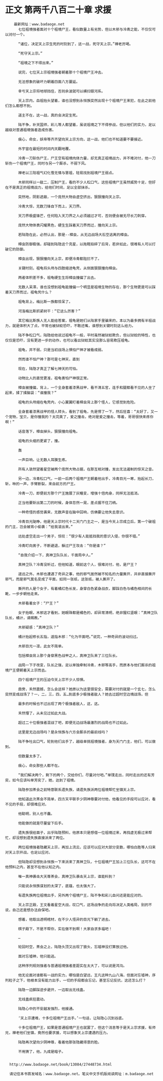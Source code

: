 # 正文 第两千八百二十章 求援
        最新网址：www.badaoge.net
          七位祖境强者面对十个祖境尸王，看似数量上有劣势，但以木邪与冷青之能，不仅仅可以对付一个。
      
          “诸位，决定天上宗生死的时刻到了，这一战，死守天上宗。”禅老厉喝。
      
          “死守天上宗。”
      
          “祖境之下不得出来。”
      
          说完，七位天上宗祖境强者朝着那十个祖境尸王冲去。
      
          无法想象的破坏力朝着四面八方蔓延。
      
          幸亏天上宗将地球挡住，否则余波就可以横扫银河系。
      
          天上宗内，血祖抬头望着，谁也没想到永恒族突然出现十个祖境尸王来犯，在此之前他们怎么都想不到。
      
          道主不在，这一战，真的会决定生死。
      
          陆不争，补天国师，彩儿等人都望着，虽说祖境之下不得参战，但以他们的实力，足以越级对普通祖境强者造成伤害。
      
          痕心，命女，妖帝等齐齐望向天上宗方向，这一战，他们也不知道要不要接近。
      
          外宇宙在最短的时间内天翻地覆。
      
          冷青一刀斩伤尸王，尸王空有祖境肉体力量，却无真正祖境战力，并不难对付，他一刀斩伤一个祖境尸王，同时与另一个厮杀，不弱下风。
      
          禅老以三阳祖气幻化雪无情与慧祖，轻易找到祖境尸王弱点。
      
          木邪同样以一敌二，压制尸王，看的不少人松口气，这些祖境尸王虽然威势十足，但好在不是真正的祖境战力，给他们时间，足以全部抹杀。
      
          突然地，阴影遮蔽，一个庞然大物自虚空挤出，狠狠撞向天上宗。
      
          冷青大惊，无数刀锋自下而上，天刀界。
      
          天刀界极盛锋芒，任何陷入天刀界之人必须越过才可，否则便会被无尽长刀刺穿。
      
          庞然大物体表闪耀黑色，硬生生踩着天刀界而过，撞向天上宗。
      
          若陆隐在此，必然认出，那是--樟虫，从无边战场大石空逃离的樟虫。
      
          樟虫防御极强，却碰到陆隐这个克星，以拖鞋拍碎了后背，若非如此，很难有人可以打破它的防御。
      
          樟虫出现，狠狠撞向天上宗，即便冷青都阻拦不了。
      
          关键时刻，祖龟将头颅与四肢缩进龟壳，从侧面狠狠撞向樟虫。
      
          两者体积差不多，祖龟硬生生将樟虫撞偏了出去。
      
          无数人呆滞，谁也没想到祖龟能撞偏一个明显是祖境生物的存在，那个生物更是可以踩着天刀界而过，祖龟凭什么？
      
          祖龟背上，梅比斯一族都惊呆了。
      
          河洛梅比斯抓紧树干：“它这么厉害？”
      
          其它梅比斯族人无人能给答案，祖龟是她们从陆家手里骗来的，本以为最多拥有半祖战力，就是体积大了点，平常也被狱蛟恐吓，不敢还嘴，谁想到关键时刻这么给力。
      
          陆不争松口气，陆隐给他说过祖龟不一般，平时虽然被狱蛟欺负，但以狱蛟的特性，也仅仅是恐吓，没有更进一步的动作，也可以看出狱蛟其实没那么容易欺压祖龟。
      
          祖龟，并不弱，只是当初战场上惧怕尸神才被看成弱。
      
          然而谁不怕尸神？那可是七神天，直到
      
          现在，陆隐才真正了解七神天的可怕。
      
          动物比人的直觉更准，祖龟害怕尸神很正常。
      
          樟虫被撞偏，背上，一个全身套着漆黑战甲，看不清五官，连手和腿都看不见的人坐了起来，揉了揉脑袋：“谁撞我？”
      
          祖龟的头颅缩在龟壳内，小心翼翼盯着樟虫背上那个怪人，它感觉到危险。
      
          全身套着漆黑战甲的怪人转头，看到了祖龟，先是愣了一下，然后狂喜：“太好了，又一个宠物，宝贝，是你撞我的？太完美了，爱之撞击，绝对是爱之撞击，等着，哥哥很快来疼你啊！”
      
          话音落下，樟虫掉头，狠狠撞向祖龟。
      
          祖龟的头缩的更紧了，撞。
      
          轰
      
          一声巨响，让无数人耳膜生疼。
      
          所有人骇然望着星空被两个庞然大物占据，在那互相对撞，发出无法遏制的惊天之音。
      
          另一边，冷青松口气，一前一后两个祖境尸王朝着他出手，冷青目光一寒，抬起长刀，斩，咻的一声，手臂断裂，来自前方的尸王。
      
          冷青一刀，即便前方那个尸王施展了灰瞳变，增强十倍肉身，同样无法抵消。
      
          正当他要斩出第二刀的时候，身体忽然一晃，差点握不住刀柄。
      
          一种奇怪的感觉袭来，无数声音在脑中回响，仿佛要让他失去意识。
      
          冷青目光陡睁，他是天上宗时代十二天门门主之一，是当今天上宗成立后，第一个破祖的门主，岂会被宵小偷袭：“给我滚出来。”
      
          远处虚空走出一个男子，惊叹：“很少有人能抵挡我的意识入侵，你很不错。”
      
          冷青盯向男子，不断避退，躲过尸王攻击：“你是谁？”
      
          “自我介绍一下，真神卫队队长，千面局中人。”
      
          真神卫队？冷青没听过，但他知道，眼前这个人，很难对付，他，是尸王？
      
          遥远之外，木邪也遭遇了奇异之事，他的邪气居然被不知名的力量撕开，并非直接撕开邪气，而是邪气莫名变成了平面，如同一张纸，这张纸，被人撕开了。
      
          撕开的人是个女子，有着橘红色长发，身穿白色紧身战衣，脚踩白色与橘色相间的长靴，一步步朝他走来。
      
          木邪看着女子：“尸王？”
      
          女子抬眼，木邪这才看到，她眼珠都是橘色的，却异常清明，绝非猩红竖眼：“真神卫队队长，橘计，请赐教。”
      
          木邪疑惑：“真神卫队？”
      
          橘计抬起修长五指，遥指木邪：“化为平面吧。”说完，一种奇异的波动扫过。
      
          木邪目光一凛，此女不简单。
      
          包括樟虫背上那个身穿黑色战甲之人，真神卫队来了三位队长。
      
          战局一下子改变，队长之强，足以单独牵制冷青，木邪等高手，而原本与他们厮杀的祖境尸王便朝着天上宗而去。
      
          四个祖境尸王的压迫令天上宗不少人惊惧。
      
          鼎旁，禾然震撼，怎么会这样？她原以为这里很安全，需要对付的就是一个玄七，怎么突然变成战场了？一，二，三，四，五…到底多少极强者敌人？她去过超时空边境战场，但
      
          最多的时候也不过出现了两个极强者敌人，这，这。
      
          禾然懵了，从未见过如此大战。
      
          超过二十位极强者混战了吧，即便无边战场最激烈的战局也不过如此。
      
          这里是无边战场吗？是永恒族与六方会厮杀的最前线吗？
      
          陆不争吐出口气，轮到他们出手了，越级单挑祖境强者，身为天门门主，他们，可以做到。
      
          但数量太多了。
      
          痕心，命女那些人都不在。
      
          “我们解决两个，剩下的两个，交给你们，尽量对付吧。”单璞走出，同时走出的还有芳奕，如今应该叫单芳奕了，她，达到了祖境。
      
          陆隐参加茶会之前特意联系遗失族，请遗失族派两位祖境帮忙坐镇天上宗。
      
          他知道此次茶会不简单，四方天平联手少阴神尊要对付他，他看见的手段可以应对，看不见的手段，却很难应对。
      
          他聪明，别人也不蠢。
      
          他能做的就是尽量留下后手。
      
          遗失族很给面子，出乎陆隐预料，他原本只是想借一位祖境过来，再找虚无极过来帮忙，却没想到遗失族直接派来了两位。
      
          两位祖境强者隐藏天上宗，再加上流云，应该可以应对大部分变数，哪怕白胜等人归来对天上宗开战，也足以应对。
      
          但陆隐却没想到永恒族一下来派来了真神卫队，十位祖境尸王加上三位队长，这可不在他预料之内，甚至不在他认知之内。
      
          唯一真神袭击大天尊茶会，真神卫队袭击天上宗，谁能料到？
      
          只能说永恒族谋划的太深了，底蕴，也太强大了。
      
          有遗失族两位祖境出手，另外两个祖境尸王，陆不争和彩儿自问还是能应对的。
      
          天上宗正殿，王文看着星空大战，叹口气，这场战争的走向将决定人类格局，别的不说，自己还是想办法自保吧。
      
          想着，他取出透明棺材，在不少人怪异的目光下躺了进去。
      
          棋子殿下，不是不帮你，实在做不到啊！大家自求多福吧！
      
          …
      
          轮回时空，茶会之上，陆隐头顶又出现了狼头，忘墟神没打算放过他。
      
          面对忘墟神，他只能逃。
      
          这种序列规则强者与普通祖境强者差距实在太大了，可以说是鸿沟。
      
          他无论面对谁都有一战的实力，哪怕是白望远，王凡这种九山八海，但面对忘墟神，序列粒子之下，他根本没有能力出手，一切的手段都会忘记，甚至忘记反抗，这还怎么打？
      
          陆隐一边脚踩逆步避开，一边取出无线蛊。
      
          无线蛊疯狂震动。
      
          陆隐心中的不安越发强烈，他接通。
      
          ‘天上宗遭难，十多位祖境尸王出手。’一句话，让陆隐心沉到谷底。
      
          十多位祖境尸王，如果是普通祖境尸王也就罢了，但这个消息等于是天上宗求援，有师兄，禅老他们坐镇，竟然也要求援，可以想象天上宗遭遇的压力。
      
          陆隐再次望向少阴神尊，看着他那张隐藏得意的脸。
      
          不用猜了，他，九成是暗子。
      
      
      http://www.badaoge.net/book/13084/27448734.html
      
      请记住本书首发域名：www.badaoge.net。笔尖中文手机版阅读网址：m.badaoge.net